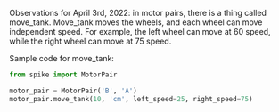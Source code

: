 Observations for April 3rd, 2022:
in motor pairs, there is a thing called move_tank.
Move_tank moves the wheels, and each wheel can move independent speed. For example, the left wheel can move at 60 speed, while the right wheel can move at 75 speed.

Sample code for move_tank:
```python
from spike import MotorPair

motor_pair = MotorPair('B', 'A')
motor_pair.move_tank(10, 'cm', left_speed=25, right_speed=75)
```
